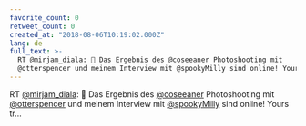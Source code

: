 ```yaml
---
favorite_count: 0
retweet_count: 0
created_at: "2018-08-06T10:19:02.000Z"
lang: de
full_text: >-
  RT @mirjam_diala: 🎉 Das Ergebnis des @coseeaner Photoshooting mit
  @otterspencer und meinem Interview mit @spookyMilly sind online! Yours tr…
---
```


RT [@mirjam_diala](https://twitter.com/mirjam_diala): 🎉 Das Ergebnis des
[@coseeaner](https://twitter.com/coseeaner) Photoshooting mit
[@otterspencer](https://twitter.com/otterspencer) und meinem Interview mit
[@spookyMilly](https://twitter.com/spookyMilly) sind online! Yours tr…
